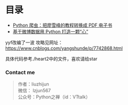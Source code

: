 # 目录

* [Python 爬虫：把廖雪峰的教程转换成 PDF 电子书](./pdf)
* [基于微博数据用 Python 打造一颗“心”](./heart/)

yyf改编了一波
攻略见网址：https://www.cnblogs.com/yangshunde/p/7742868.html

具体代码参考./heart2中的文件，喜欢请给star

### Contact me

>作者：liuzhijun  
>微信： lzjun567  
>公众号：Python之禅（id：VTtalk）